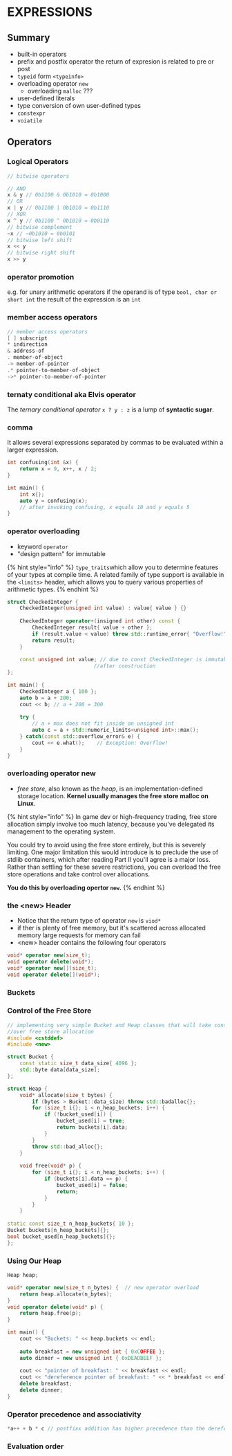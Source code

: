 # EXPRESSIONS

## Summary

* built-in operators
* prefix and postfix operator the return of expresion is related to pre or post
* `typeid` form `<typeinfo>`
* overloading operator `new`
  * overloading `malloc` ???
* user-defined literals
* type conversion of own user-defined types
* `constexpr`
* `voiatile`

## Operators

### Logical Operators

```cpp
// bitwise operators

// AND 
x & y // 0b1100 & 0b1010 = 0b1000
// OR
x | y // 0b1100 | 0b1010 = 0b1110
// XOR
x ^ y // 0b1100 ^ 0b1010 = 0b0110
// bitwise complement
~x // ~0b1010 = 0b0101
// bitwise left shift
x << y
// bitwise right shift
x >> y
```

### operator promotion

e.g. for unary arithmetic operators if the operand is of type `bool, char or short int` the result of the expression is an `int` 

### member access operators

```cpp
// member access operators
[ ] subscript
* indirection
& address-of
. member-of-object
-> member-of-pointer
.* pointer-to-member-of-object
->* pointer-to-member-of-pointer
```

### ternaty conditional aka Elvis operator

The _ternary conditional operator_ `x ? y : z` is a lump of **syntactic sugar**.

### comma

It allows several expressions separated by commas to be evaluated within a larger expression.

```cpp
int confusing(int &x) {
    return x = 9, x++, x / 2;
}

int main() {
    int x{};
    auto y = confusing(x);
    // after invoking confusing, x equals 10 and y equals 5
}
```

### operator overloading

* keyword `operator`
* "design pattern" for immutable

{% hint style="info" %}
`type_traits`which allow you to determine features of your types at compile time. A related family of type support is available in the `<limits>` header, which allows you to query various properties of arithmetic types.
{% endhint %}

```cpp
struct CheckedInteger {
    CheckedInteger(unsigned int value) : value{ value } {}
    
    CheckedInteger operator+(insigned int other) const {
        CheckedInteger result{ value + other };
        if (result.value < value) throw std::runtime_error{ "Overflow!" };
        return result;
    }
    
    const unsigned int value; // due to const CheckedInteger is immutable
                            //after construction
};

int main() {
    CheckedInteger a { 100 };
    auto b = a + 200;
    cout << b; // a + 200 = 300
    
    try {
        // a + max does not fit inside an unsigned int
        auto c = a + std::numeric_limits<unsigned int>::max();
    } catch(const std::overflow_error& e) {
        cout << e.what();    // Exception: Overflow!
    }
}
```

### overloading operator new

* _free store_, also known as the _heap_, is an implementation-defined storage location. **Kernel usually manages the free store malloc on Linux**.

{% hint style="info" %}
In game dev or high-frequency trading, free store allocation simply involve too much latency, because you've delegated its management to the operating system.

You could try to avoid using the free store entirely, but this is severely limiting. One major limitation this would introduce is to preclude the use of stdlib containers, which after reading Part II you'll agree is a major loss. Rather than settling for these severe restrictions, you can overload the free store operations and take control over allocations.

**You do this by overloading opertor `new`.**
{% endhint %}

### the &lt;new&gt; Header

* Notice that the return type of operator `new` is `viod*` 
* if ther is plenty of free memory, but it's scattered across allocated memory large requests for memory can fail
* &lt;new&gt; header contains the following four operators

```cpp
void* operator new(size_t);
void operator delete(void*);
void* operator new[](size_t);
void operator delete[](void*);
```

### Buckets

### Control of the Free Store

```cpp
// implementing very simple Bucket and Heap classes that will take control
//over free store allocation
#include <cstddef>
#include <new>

struct Bucket {
    const static size_t data_size{ 4096 };
    std::byte data[data_size];
};

struct Heap {
    void* allocate(size_t bytes) {
        if (bytes > Bucket::data_size) throw std::badalloc{};
        for (size_t i{}; i < n_heap_buckets; i++) {
            if (!bucket_used[i]) {
                bucket_used[i] = true;
                return buckets[i].data;
            }
        }
        throw std::bad_alloc{};
    }
    
    void free(void* p) {
        for (size_t i{}; i < n_heap_buckets; i++) {
            if (buckets[i].data == p) {
                bucket_used[i] = false;
                return;
            }
        }
    }
    
static const size_t n_heap_buckets{ 10 };
Bucket buckets[n_heap_buckets]{};
bool bucket_used[n_heap_buckets]{};
};               
```

### Using Our Heap

```cpp
Heap heap;

void* operator new(size_t n_bytes) {  // new operator overload
    return heap.allocate(n_bytes);
}
void operator delete(void* p) {
    return heap.free(p);
}

int main() {
    cout << "Buckets: " << heap.buckets << endl;
    
    auto breakfast = new unsigned int { 0xCOFFEE };
    auto dinner = new unsigned int { 0xDEADBEEF };
    
    cout << "pointer of breakfast: " << breakfast << endl;
    cout << "dereference pointer of breakfast: " << * breakfast << endl;
    delete breakfast;
    delete dinner;
}
```

### Operator precedence and associativity

```cpp
*a++ + b * c // postfixx addition has higher precedence than the dereference *
```

### Evaluation order









